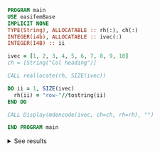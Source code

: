 ```fortran
PROGRAM main
USE easifemBase
IMPLICIT NONE
TYPE(String), ALLOCATABLE :: rh(:), ch(:)
INTEGER(i4b), ALLOCATABLE :: ivec(:)
INTEGER(I4B) :: ii

ivec = [1, 2, 3, 4, 5, 6, 7, 8, 9, 10]
ch = [String("Col heading")]

CALL reallocate(rh, SIZE(ivec))

DO ii = 1, SIZE(ivec)
  rh(ii) = "row-"//tostring(ii)
END DO

CALL Display(mdencode(ivec, ch=ch, rh=rh), "")

END PROGRAM main
```

<details>
<summary>See results</summary>
<div>

|  | Col heading |
|  ---  |  ---  |
| row-1 | 1 |
| row-2 | 2 |
| row-3 | 3 |
| row-4 | 4 |
| row-5 | 5 |
| row-6 | 6 |
| row-7 | 7 |
| row-8 | 8 |
| row-9 | 9 |
| row-10 | 10 |

</div>
</details>
